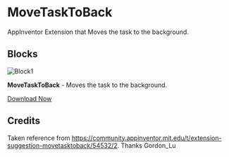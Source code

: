 # MoveTaskToBack
AppInventor Extension that Moves the task to the background.

## Blocks
![Block1](https://community.appinventor.mit.edu/uploads/default/original/3X/7/8/7895b7d3c2aa1c52d306887c0ac5c1fe2fc01bf8.png)

**MoveTaskToBack** - Moves the task to the background.

[Download Now](https://github.com/git-Hmmm/MoveTaskToBack/raw/main/com.hmmm.handleback.aix)

## Credits
Taken reference from https://community.appinventor.mit.edu/t/extension-suggestion-movetasktoback/54532/2. Thanks Gordon_Lu
